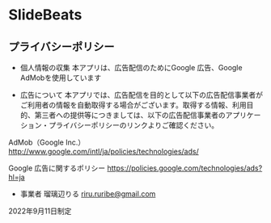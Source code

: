 # SlideBeats

## プライバシーポリシー

* 個人情報の収集
本アプリは、広告配信のためにGoogle 広告、Google AdMobを使用しています

* 広告について
本アプリでは、広告配信を目的として以下の広告配信事業者がご利用者の情報を自動取得する場合がございます。取得する情報、利用目的、第三者への提供等につきましては、以下の広告配信事業者のアプリケーション・プライバシーポリシーのリンクよりご確認ください。

AdMob（Google Inc.）
http://www.google.com/intl/ja/policies/technologies/ads/

Google 広告に関するポリシー
https://policies.google.com/technologies/ads?hl=ja

* 事業者
瑠璃辺りる
riru.ruribe@gmail.com

2022年9月11日制定